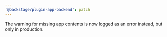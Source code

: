 ```yaml
---
'@backstage/plugin-app-backend': patch
---
```


The warning for missing app contents is now logged as an error instead, but only in production.
